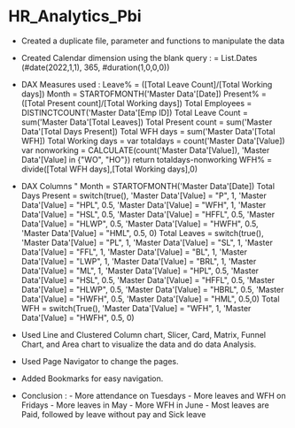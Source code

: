 # HR_Analytics_Pbi

- Created a duplicate file, parameter and functions to manipulate the data
  
- Created Calendar dimension using the blank query :
        = List.Dates
          (#date(2022,1,1),
          365,
          #duration(1,0,0,0))
  
- DAX Measures used :
      Leave% = ([Total Leave Count]/[Total Working days])
      Month = STARTOFMONTH('Master Data'[Date])
      Present% = ([Total Present count]/[Total Working days])
      Total Employees = DISTINCTCOUNT('Master Data'[Emp ID])
      Total Leave Count = sum('Master Data'[Total Leaves])
      Total Present count = sum('Master Data'[Total Days Present])
      Total WFH days = sum('Master Data'[Total WFH])
      Total Working days = 
                            var totaldays = count('Master Data'[Value])
                            var nonworking = CALCULATE(count('Master Data'[Value]), 'Master Data'[Value] in {"WO", "HO"})
                            return
                            totaldays-nonworking
      WFH% = divide([Total WFH days],[Total Working days],0)
  
- DAX Columns "
      Month = STARTOFMONTH('Master Data'[Date])
      Total Days Present = switch(true(),
                          'Master Data'[Value] = "P", 1,
                          'Master Data'[Value] = "HPL", 0.5,
                          'Master Data'[Value] = "WFH", 1,
                          'Master Data'[Value] = "HSL", 0.5,
                          'Master Data'[Value] = "HFFL", 0.5,
                          'Master Data'[Value] = "HLWP", 0.5,
                          'Master Data'[Value] = "HWFH", 0.5,
                          'Master Data'[Value] = "HML", 0.5, 0)
      Total Leaves = switch(true(), 
                          'Master Data'[Value] = "PL", 1,
                          'Master Data'[Value] = "SL", 1,
                          'Master Data'[Value] = "FFL", 1,
                          'Master Data'[Value] = "BL", 1,
                          'Master Data'[Value] = "LWP", 1,
                          'Master Data'[Value] = "BRL", 1,
                          'Master Data'[Value] = "ML", 1,
                          'Master Data'[Value] = "HPL", 0.5,
                          'Master Data'[Value] = "HSL", 0.5,
                          'Master Data'[Value] = "HFFL", 0.5,
                          'Master Data'[Value] = "HLWP", 0.5,
                          'Master Data'[Value] = "HBRL", 0.5,
                          'Master Data'[Value] = "HWFH", 0.5,
                          'Master Data'[Value] = "HML", 0.5,0)
      Total WFH = switch(True(),
                          'Master Data'[Value] = "WFH", 1,
                          'Master Data'[Value] = "HWFH", 0.5, 0)

- Used Line and Clustered Column chart, Slicer, Card, Matrix, Funnel Chart, and Area chart to visualize the data and do data Analysis.
  
- Used Page Navigator to change the pages.
  
- Added Bookmarks for easy navigation.

- Conclusion :
      - More attendance on Tuesdays
      - More leaves and WFH on Fridays
      - More leaves in May
      - More WFH in June
      - Most leaves are Paid, followed by leave without pay and Sick leave
